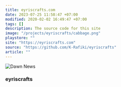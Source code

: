 ```yaml
---
title: eyriscrafts.com
date: 2023-07-25 11:58:47 +07:00
modified: 2020-02-02 16:49:47 +07:00
tags: []
description: The source code for this site
image: "/projects/eyriscrafts/cabbage.png"
playstore: ""
site: "https://eyriscrafts.com"
source: "https://github.com/K-Rafiki/eyriscrafts"
article: ""
---
```



<!-- <img src="/apa-itu-shell/shell_evolution.png" alt="Dawn News"> -->
<img src="/projects/advanced-news-app/logo.png" alt="Dawn News">


<h3>eyriscrafts</h3>
